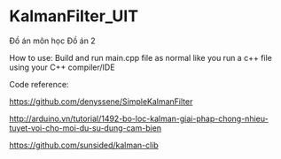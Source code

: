 # KalmanFilter_UIT
Đồ án môn học Đồ án 2

How to use: Build and run main.cpp file as normal like you run a c++ file using your C++ compiler/IDE

Code reference:

https://github.com/denyssene/SimpleKalmanFilter

http://arduino.vn/tutorial/1492-bo-loc-kalman-giai-phap-chong-nhieu-tuyet-voi-cho-moi-du-su-dung-cam-bien

https://github.com/sunsided/kalman-clib
